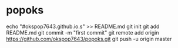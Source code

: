 # popoks
echo "#okspop7643.github.io.s" >> README.md
git init
git add README.md
git commit -m "first commit"
git remote add origin https://github.com/okspop7643/popoks.git
git push -u origin master
